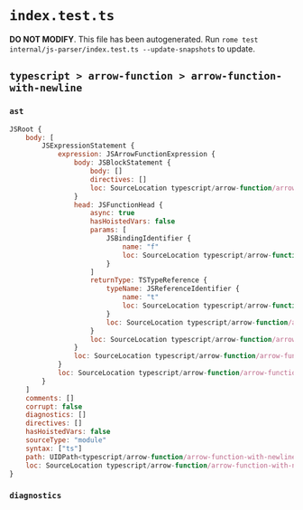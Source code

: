 # `index.test.ts`

**DO NOT MODIFY**. This file has been autogenerated. Run `rome test internal/js-parser/index.test.ts --update-snapshots` to update.

## `typescript > arrow-function > arrow-function-with-newline`

### `ast`

```javascript
JSRoot {
	body: [
		JSExpressionStatement {
			expression: JSArrowFunctionExpression {
				body: JSBlockStatement {
					body: []
					directives: []
					loc: SourceLocation typescript/arrow-function/arrow-function-with-newline/input.ts 2:7-2:10
				}
				head: JSFunctionHead {
					async: true
					hasHoistedVars: false
					params: [
						JSBindingIdentifier {
							name: "f"
							loc: SourceLocation typescript/arrow-function/arrow-function-with-newline/input.ts 1:7-1:8 (f)
						}
					]
					returnType: TSTypeReference {
						typeName: JSReferenceIdentifier {
							name: "t"
							loc: SourceLocation typescript/arrow-function/arrow-function-with-newline/input.ts 2:2-2:3 (t)
						}
						loc: SourceLocation typescript/arrow-function/arrow-function-with-newline/input.ts 2:2-2:3
					}
					loc: SourceLocation typescript/arrow-function/arrow-function-with-newline/input.ts 1:0-2:6
				}
				loc: SourceLocation typescript/arrow-function/arrow-function-with-newline/input.ts 1:0-2:10
			}
			loc: SourceLocation typescript/arrow-function/arrow-function-with-newline/input.ts 1:0-2:10
		}
	]
	comments: []
	corrupt: false
	diagnostics: []
	directives: []
	hasHoistedVars: false
	sourceType: "module"
	syntax: ["ts"]
	path: UIDPath<typescript/arrow-function/arrow-function-with-newline/input.ts>
	loc: SourceLocation typescript/arrow-function/arrow-function-with-newline/input.ts 1:0-3:0
}
```

### `diagnostics`

```

```
